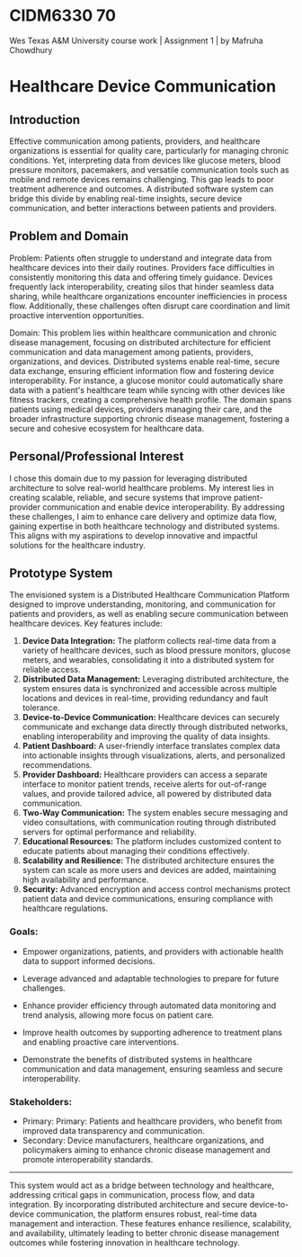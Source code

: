 # CIDM6330 70 #
Wes Texas A&amp;M University course work | Assignment 1 | by Mafruha Chowdhury

 # Healthcare Device Communication #

## Introduction ##

Effective communication among patients, providers, and healthcare organizations is essential for quality care, particularly for managing chronic conditions. Yet, interpreting data from devices like glucose meters, blood pressure monitors, pacemakers, and versatile communication tools such as mobile and remote devices remains challenging. This gap leads to poor treatment adherence and outcomes. A distributed software system can bridge this divide by enabling real-time insights, secure device communication, and better interactions between patients and providers.

## Problem and Domain ##


Problem: Patients often struggle to understand and integrate data from healthcare devices into their daily routines. Providers face difficulties in consistently monitoring this data and offering timely guidance. Devices frequently lack interoperability, creating silos that hinder seamless data sharing, while healthcare organizations encounter inefficiencies in process flow. Additionally, these challenges often disrupt care coordination and limit proactive intervention opportunities.

Domain: This problem lies within healthcare communication and chronic disease management, focusing on distributed architecture for efficient communication and data management among patients, providers, organizations, and devices. Distributed systems enable real-time, secure data exchange, ensuring efficient information flow and fostering device interoperability. For instance, a glucose monitor could automatically share data with a patient's healthcare team while syncing with other devices like fitness trackers, creating a comprehensive health profile. The domain spans patients using medical devices, providers managing their care, and the broader infrastructure supporting chronic disease management, fostering a secure and cohesive ecosystem for healthcare data.

## Personal/Professional Interest ##

I chose this domain due to my passion for leveraging distributed architecture to solve real-world healthcare problems. My interest lies in creating scalable, reliable, and secure systems that improve patient-provider communication and enable device interoperability. By addressing these challenges, I aim to enhance care delivery and optimize data flow, gaining expertise in both healthcare technology and distributed systems. This aligns with my aspirations to develop innovative and impactful solutions for the healthcare industry.


## Prototype System ##

The envisioned system is a Distributed Healthcare Communication Platform designed to improve understanding, monitoring, and communication for patients and providers, as well as enabling secure communication between healthcare devices. Key features include:

1.	**Device Data Integration:** The platform collects real-time data from a variety of healthcare devices, such as blood pressure monitors, glucose meters, and wearables, consolidating it into a distributed system for reliable access.
2.	**Distributed Data Management:** Leveraging distributed architecture, the system ensures data is synchronized and accessible across multiple locations and devices in real-time, providing redundancy and fault tolerance.
3.	**Device-to-Device Communication:** Healthcare devices can securely communicate and exchange data directly through distributed networks, enabling interoperability and improving the quality of data insights.
4.	**Patient Dashboard:** A user-friendly interface translates complex data into actionable insights through visualizations, alerts, and personalized recommendations.
5.	**Provider Dashboard:** Healthcare providers can access a separate interface to monitor patient trends, receive alerts for out-of-range values, and provide tailored advice, all powered by distributed data communication.
6.	**Two-Way Communication:** The system enables secure messaging and video consultations, with communication routing through distributed servers for optimal performance and reliability.
7.	**Educational Resources:** The platform includes customized content to educate patients about managing their conditions effectively.
8.	**Scalability and Resilience:** The distributed architecture ensures the system can scale as more users and devices are added, maintaining high availability and performance.
9.	**Security:** Advanced encryption and access control mechanisms protect patient data and device communications, ensuring compliance with healthcare regulations.


### Goals: ###

* Empower organizations, patients, and providers with actionable health data to support informed decisions.

* Leverage advanced and adaptable technologies to prepare for future challenges.

* Enhance provider efficiency through automated data monitoring and trend analysis, allowing more focus on patient care.

* Improve health outcomes by supporting adherence to treatment plans and enabling proactive care interventions.

* Demonstrate the benefits of distributed systems in healthcare communication and data management, ensuring seamless and secure interoperability.


### Stakeholders: ###
*	Primary: Primary: Patients and healthcare providers, who benefit from improved data transparency and communication.
*	Secondary: Device manufacturers, healthcare organizations, and policymakers aiming to enhance chronic disease management and promote interoperability standards.

-------------------------------------------------------------------------------------------------------------

This system would act as a bridge between technology and healthcare, addressing critical gaps in communication, process flow, and data integration. By incorporating distributed architecture and secure device-to-device communication, the platform ensures robust, real-time data management and interaction. These features enhance resilience, scalability, and availability, ultimately leading to better chronic disease management outcomes while fostering innovation in healthcare technology.
